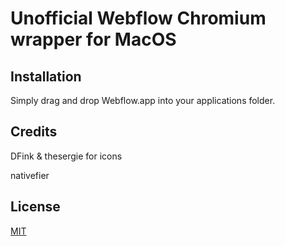 # Unofficial Webflow Chromium wrapper for MacOS

## Installation

Simply drag and drop Webflow.app into your applications folder.

## Credits

DFink & thesergie for icons

nativefier

## License

[MIT](LICENSE.md)
